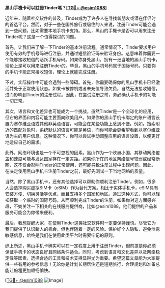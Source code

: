 **黑山手機卡可以註冊Tinder嗎？[[TG💪+ @esim1088](https://t.me/s/esim1088)]**

近年来，随着社交软件的普及，Tinder成为了许多人在寻找新朋友或潜在伴侣时的首选平台。然而，对于一些在国外旅行或居住的人来说，注册Tinder可能会遇到一些问题，比如需要本地手机卡支持。那么，黑山的手機卡是否可以用来注册Tinder呢？这是一个值得探讨的问题。

首先，让我们来了解一下Tinder的基本注册流程。通常情况下，Tinder要求用户使用有效的手机号码进行注册，并通过短信验证码来验证身份。这意味着你需要一个能够接收短信的活跃手机号码。如果你身处黑山，拥有一张当地的黑山手机卡，理论上是可以用来注册Tinder的。毕竟，黑山的手机号码属于国际号码，只要你的手机卡能正常接收短信，理论上就能完成注册。

不过，实际操作中可能会遇到一些障碍。首先，你需要确保你的黑山手机卡已经激活并处于正常使用状态。如果卡被停机或者未充值导致欠费，自然无法接收短信，进而影响到Tinder的注册过程。因此，在尝试注册之前，务必确认手机卡的功能一切正常。

其次，语言和文化差异也可能成为一个挑战。虽然Tinder是一个全球化的应用，但它的界面和内容可能主要面向欧美用户。如果你的黑山手机卡绑定的账户语言设置为塞尔维亚语或其他非英语语言，可能会在某些功能上感到不便。例如，搜索附近的匹配对象时，系统默认的语言可能是英语，而你可能会更希望看到以塞尔维亚语为主的用户信息。这种情况下，你可以尝试手动调整应用的语言设置，以便更好地适应自己的需求。

此外，网络环境也是一个不可忽视的因素。黑山作为一个欧洲小国，其移动网络覆盖和速度可能与发达国家存在一定差距。如果你所在的地区网络信号较弱或经常断网，这不仅会影响Tinder的正常使用，还可能导致注册过程中出现问题。因此，在决定使用黑山手机卡注册Tinder之前，最好先测试一下当地网络的质量。

当然，除了黑山手机卡，还有其他选择可以帮助你顺利注册Tinder。例如，很多人会选择购买虚拟SIM卡（eSIM）作为替代方案。相比于实体手机卡，eSIM具有安装方便、切换灵活等优点，而且支持多个国家和地区。通过这种方式，你可以轻松获取一个临时的国际号码，从而顺利完成Tinder的注册。如果你对这方面感兴趣，不妨关注一下相关的在线服务提供商，比如@esim1088，他们提供的产品和服务可能会为你带来便利。

最后，我想提醒大家，在使用Tinder这类社交软件时一定要保持谨慎。尽管它为我们提供了认识新人的机会，但也伴随着一定的风险。保护好个人隐私，避免泄露敏感信息，始终是我们在使用此类平台时需要牢记的原则。

综上所述，黑山手机卡确实可以在一定程度上用于注册Tinder，但前提是你必须保证手机卡的状态良好且网络条件适合。同时，考虑到语言和文化差异以及网络稳定性等因素，选择合适的工具和技术支持显得尤为重要。希望这篇文章能为大家提供一些有用的参考信息！无论你是计划长期居住还是短期旅行，合理规划和准备总能让旅程更加顺畅愉快。

[[TG💪+ @esim1088](https://t.me/s/esim1088) ![Image](https://i.postimg.cc/4NQfJmqS/Snipaste-2025-05-13-00-14-12.png)]